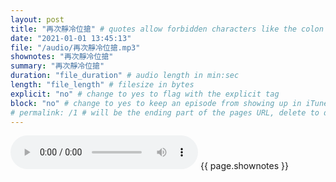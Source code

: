 ```yaml
---
layout: post
title: "再次靜冷位搶" # quotes allow forbidden characters like the colon
date: "2021-01-01 13:45:13"
file: "/audio/再次靜冷位搶.mp3"
shownotes: "再次靜冷位搶"
summary: "再次靜冷位搶"
duration: "file_duration" # audio length in min:sec
length: "file_length" # filesize in bytes
explicit: "no" # change to yes to flag with the explicit tag
block: "no" # change to yes to keep an episode from showing up in iTunes
# permalink: /1 # will be the ending part of the pages URL, delete to default to the title
---
```


<audio controls>
<source src="{{site.url}}{{site.baseurl}}{{ page.file }}" type="audio/x-mp3">
Your browser does not support the audio element.
</audio>
{{ page.shownotes }}
